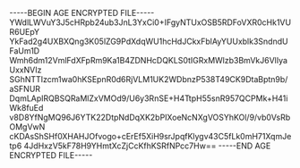 -----BEGIN AGE ENCRYPTED FILE-----
YWdlLWVuY3J5cHRpb24ub3JnL3YxCi0+IFgyNTUxOSB5RDFoVXR0cHk1VUR6UEpY
YkFad2g4UXBXQng3K05lZG9PdXdqWU1hcHdJCkxFblAyYUUxblk3SndndUFaUm1D
Wmh6dm12VmlFdXFpRm9Ka1B4ZDNHcDQKLS0tIGRxMWlzb3BmVkJ6VlIyaUxxNVIz
SGhNTTIzcm1wa0hKSEpnR0d6RjVLM1UK2WDbnzP538T49CK9DtaBptn9b/aSFNUR
DqmLApIRQBSQRaMlZxVMOd9/U6y3RnSE+H4TtpH55snR957QCPMk+H41iWk8fuEd
v8D8YfNgMQ96J6YTK22DtpNdDqXK2bPIXoeNcNXgVOSYhKOl/9/vb0VsRbOMgVwN
cKDAsShSHf0XHAHJOfvogo+cErEf5XiH9srJpqfKlygv43C5fLk0mH71XqmJetp6
4JdHxzV5kF78H9YHmtXcZjCcKfhKSRfNPcc7Hw==
-----END AGE ENCRYPTED FILE-----
